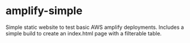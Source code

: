 # amplify-simple

Simple static website to test basic AWS amplify deployments. Includes a simple build to create an index.html page with a filterable table.
